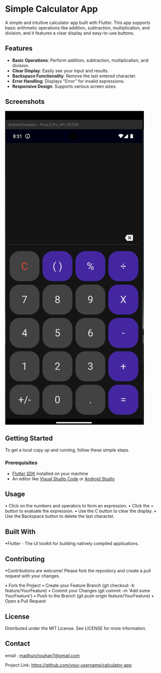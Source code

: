 # Simple Calculator App

A simple and intuitive calculator app built with Flutter. This app supports basic arithmetic operations like addition, subtraction, multiplication, and division, and it features a clear display and easy-to-use buttons.

## Features

- **Basic Operations**: Perform addition, subtraction, multiplication, and division.
- **Clear Display**: Easily see your input and results.
- **Backspace Functionality**: Remove the last entered character.
- **Error Handling**: Displays "Error" for invalid expressions.
- **Responsive Design**: Supports various screen sizes.

## Screenshots

![Calculator App Screenshot](/lib/assets/Screenshot%20(146).png)

## Getting Started

To get a local copy up and running, follow these simple steps.

### Prerequisites

- [Flutter SDK](https://flutter.dev/docs/get-started/install) installed on your machine
- An editor like [Visual Studio Code](https://code.visualstudio.com/) or [Android Studio](https://developer.android.com/studio)

## Usage
• Click on the numbers and operators to form an expression.
• Click the = button to evaluate the expression.
• Use the C button to clear the display.
• Use the Backspace button to delete the last character.

## Built With
•Flutter - The UI toolkit for building natively compiled applications.


## Contributing
•Contributions are welcome! Please fork the repository and create a pull request with your changes.

• Fork the Project
• Create your Feature Branch (git checkout -b feature/YourFeature)
• Commit your Changes (git commit -m 'Add some YourFeature')
• Push to the Branch (git push origin feature/YourFeature)
• Open a Pull Request

## License
Distributed under the MIT License. See LICENSE for more information.

## Contact
email : madhurchouhan7@gmail.com

Project Link: https://github.com/your-username/calculator-app
